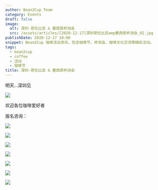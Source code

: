 ```yaml
---
author: Bean2Cup Team
category: Events
draft: false
image:
  alt: 深圳-哥伦比亚 & 墨西哥杯测会
  src: /assets/articles/[2020-12-17]深圳哥伦比亚amp墨西哥杯测会_02.jpg
publishDate: 2020-12-17 10:00
snippet: Bean2Cup 咖啡活动资讯，包含咖啡节、杯测会、咖啡文化交流等精彩活动。
tags:
  - bean2cup
  - coffee
  - 活动
  - 咖啡节
title: 深圳-哥伦比亚 & 墨西哥杯测会
---
```


明天...深圳见

![](/assets/articles/[2020-12-17]深圳哥伦比亚amp墨西哥杯测会_03.jpg)

欢迎各位咖啡爱好者

报名咨询：

![](/assets/articles/[2020-12-17]深圳哥伦比亚amp墨西哥杯测会_04.jpg)

![](/assets/articles/[2021-12-08]豆子推荐竞拍独家拾叁_61.jpg)

![](/assets/articles/[2020-12-17]深圳哥伦比亚amp墨西哥杯测会_06.jpg)

![](/assets/articles/[2020-12-17]深圳哥伦比亚amp墨西哥杯测会_07.jpg)

![](/assets/articles/[2021-12-08]豆子推荐竞拍独家拾叁_63.jpg)

![](/assets/articles/[2020-12-17]深圳哥伦比亚amp墨西哥杯测会_09.jpg)

![](/assets/articles/[2020-12-17]深圳哥伦比亚amp墨西哥杯测会_10.jpg)
